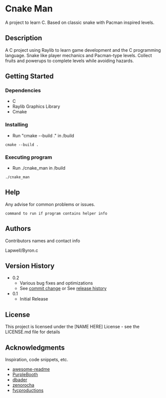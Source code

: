 # Cnake Man

A project to learn C. Based on classic snake with Pacman inspired levels.


## Description

A C project using Raylib to learn game development and the C programming language.
Snake like player mechanics and Pacman-type levels. Collect fruits and powerups to complete levels while avoiding hazards.


## Getting Started

### Dependencies

* C
* Raylib Graphics Library
* Cmake

### Installing

* Run "cmake --build ." in /build

```
cmake --build .
```

### Executing program

* Run ./cnake_man in /build

```
./cnake_man
```

## Help

Any advise for common problems or issues.
```
command to run if program contains helper info
```

## Authors

Contributors names and contact info

Lapwell/Byron.c

## Version History

* 0.2
    * Various bug fixes and optimizations
    * See [commit change]() or See [release history]()
* 0.1
    * Initial Release

## License

This project is licensed under the [NAME HERE] License - see the LICENSE.md file for details

## Acknowledgments

Inspiration, code snippets, etc.
* [awesome-readme](https://github.com/matiassingers/awesome-readme)
* [PurpleBooth](https://gist.github.com/PurpleBooth/109311bb0361f32d87a2)
* [dbader](https://github.com/dbader/readme-template)
* [zenorocha](https://gist.github.com/zenorocha/4526327)
* [fvcproductions](https://gist.github.com/fvcproductions/1bfc2d4aecb01a834b46)
